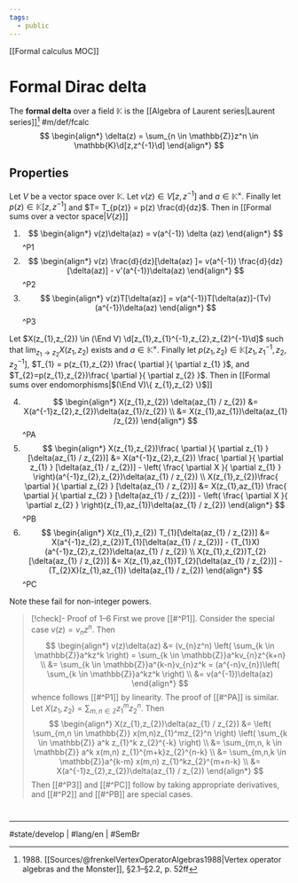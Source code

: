 ```yaml
---
tags:
  - public
---
```

[[Formal calculus MOC]]
# Formal Dirac delta

The **formal delta** over a field $\mathbb{K}$ is the [[Algebra of Laurent series|Laurent series]][^1988] #m/def/fcalc 
$$
\begin{align*}
\delta(z) = \sum_{n \in \mathbb{Z}}z^n \in \mathbb{K}\d[z,z^{-1}\d]
\end{align*}
$$

  [^1988]: 1988\. [[Sources/@frenkelVertexOperatorAlgebras1988|Vertex operator algebras and the Monster]], §2.1–§2.2, p. 52ff

## Properties

Let $V$ be a vector space over $\mathbb{K}$.
Let $v(z) \in V[z,z^{-1}]$ and $a \in \mathbb{K}^\times$.
Finally let $p(z) \in \mathbb{K}[z,z^{-1}]$ and $T= T_{p(z)} = p(z) \frac{d}{dz}$.
Then in [[Formal sums over a vector space|$V\{ z \}$]]
1.   $$
  \begin{align*}
  v(z)\delta(az) = v(a^{-1}) \delta (az)
  \end{align*}
  $$
  ^P1
2. $$
  \begin{align*}
  v(z) \frac{d}{dz}[\delta(az) ]= v(a^{-1}) \frac{d}{dz} [\delta(az)] - v'(a^{-1})\delta(az)
  \end{align*}
  $$
  ^P2
3. $$
  \begin{align*}
  v(z)T[\delta(az)] = v(a^{-1})T[\delta(az)]-(Tv)(a^{-1})\delta(az)
  \end{align*}
  $$
  ^P3

Let $X(z_{1},z_{2}) \in (\End V) \d[z_{1},z_{1}^{-1},z_{2},z_{2}^{-1}\d]$ such that $\lim_{ z_{1} \to z_{2} }X(z_{1},z_{2})$ exists and $a \in \mathbb{K}^\times$. 
Finally let $p(z_{1},z_{2}) \in \mathbb{K}[z_{1},z_{1}^{-1},z_{2},z_{2}^{-1}]$, $T_{1} = p(z_{1},z_{2}) \frac{ \partial }{ \partial z_{1} }$, and $T_{2}=p(z_{1},z_{2})\frac{ \partial }{ \partial z_{2} }$.
Then in [[Formal sums over endomorphisms|$(\End V)\{ z_{1},z_{2} \}$]]

4. $$
    \begin{align*}
    X(z_{1},z_{2}) \delta(az_{1} / z_{2}) &= X(a^{-1}z_{2},z_{2})\delta(az_{1}/z_{2}) \\
    &= X(z_{1},az_{1})\delta(az_{1} /z_{2})
    \end{align*}
    $$
    ^PA
5. $$
  \begin{align*}
  X(z_{1},z_{2})\frac{ \partial }{ \partial z_{1} } [\delta(az_{1} / z_{2})] 
  &= X(a^{-1}z_{2},z_{2}) \frac{ \partial }{ \partial z_{1} } [\delta(az_{1} / z_{2})] - \left( \frac{ \partial X }{ \partial z_{1} }  \right)(a^{-1}z_{2},z_{2})\delta(az_{1} / z_{2}) 
  \\
  X(z_{1},z_{2})\frac{ \partial }{ \partial z_{2} } [\delta(az_{1} / z_{2})] 
  &= X(z_{1},az_{1}) \frac{ \partial }{ \partial z_{2} } [\delta(az_{1} / z_{2})] - \left( \frac{ \partial X }{ \partial z_{2} }  \right)(z_{1},az_{1})\delta(az_{1} / z_{2})
  \end{align*}
  $$
  ^PB
6. $$
  \begin{align*}
  X(z_{1},z_{2}) T_{1}[\delta(az_{1} / z_{2})]
  &= X(a^{-1}z_{2},z_{2})T_{1}[\delta(az_{1} / z_{2})] - (T_{1}X)(a^{-1}z_{2},z_{2})\delta(az_{1} / z_{2}) \\
  X(z_{1},z_{2})T_{2}[\delta(az_{1} / z_{2})]
  &= X(z_{1},az_{1})T_{2}[\delta(az_{1} / z_{2})] - (T_{2}X)(z_{1},az_{1}) \delta(az_{1} / z_{2})
  \end{align*}
  $$
  ^PC


Note these fail for non-integer powers.

> [!check]- Proof of 1–6
> First we prove [[#^P1]].
> Consider the special case $v(z) = v_{n}z^n$. Then
> $$
> \begin{align*}
> v(z)\delta(az) &= (v_{n}z^n) \left( \sum_{k \in \mathbb{Z}}a^kz^k \right)
> = \sum_{k \in \mathbb{Z}}a^kv_{n}z^{k+n} \\
> &= \sum_{k \in \mathbb{Z}}a^{k-n}v_{n}z^k
> = (a^{-n}v_{n})\left( \sum_{k \in \mathbb{Z}}a^kz^k \right) \\
> &= v(a^{-1})\delta(az)
> \end{align*}
> $$
> whence follows [[#^P1]] by linearity.
> The proof of [[#^PA]] is similar.
> Let $X(z_{1},z_{2}) = \sum_{m,n \in \mathbb{Z}}z_{1}^mz_{2}^n$. Then
> $$
> \begin{align*}
> X(z_{1},z_{2})\delta(az_{1} / z_{2}) 
> &= \left( \sum_{m,n \in \mathbb{Z}} x(m,n)z_{1}^mz_{2}^n \right) \left( \sum_{k \in \mathbb{Z}} a^k z_{1}^k z_{2}^{-k} \right) \\
> &= \sum_{m,n, k \in \mathbb{Z}} a^k x(m,n) z_{1}^{m+k}z_{2}^{n-k} \\
> &= \sum_{m,n,k \in \mathbb{Z}}a^{k-m} x(m,n) z_{1}^kz_{2}^{m+n-k} \\
> &= X(a^{-1}z_{2},z_{2})\delta(az_{1} / z_{2})
> \end{align*}
> $$
> Then [[#^P3]] and [[#^PC]] follow by taking appropriate derivatives, and [[#^P2]] and [[#^PB]] are special cases. <span class="QED"/>


#
---
#state/develop | #lang/en | #SemBr
